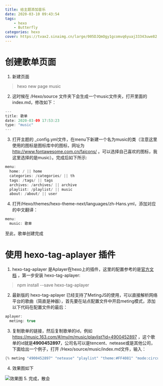 ```yaml
---
title: 给主题添加音乐
date: 2020-03-10 09:43:54
tags: 
    - hexo
    - Butterfly
categories: hexo
cover: https://tvax2.sinaimg.cn/large/005DJQmOgy1gcomvq6yuaj33343uwe82.jpg
---
```


# 创建歌单页面
1. 新建页面
> hexo new page music
2. 这时候在 /Hexo/source 文件夹下会生成一个music文件夹，打开里面的index.md，修改如下：
```java 
---
title: 歌单
date: 2020-03-09 17:53:23
type: "music"
---
```
3. 打开主题的 _config.yml文件，在menu下新建一个名为music的类（注意这里使用的图标是图标库中的图标，网址为 http://www.fontawesome.com.cn/faicons/ 。可以选择自己喜欢的图标，我这里选择的是music）。完成后如下所示:
```java
menu:
  home: / || home
  categories: /categories/ || th
  tags: /tags/ || tags
  archives: /archives/ || archive
  playlist: /playlist/ || music
  about: /about/ || user
```
4. 打开/Hexo/themes/hexo-theme-next/languages/zh-Hans.yml，添加对应的中文翻译：
```java
menu:
  music: 歌单
```
至此，歌单创建完成
# 使用 hexo-tag-aplayer 插件
1. hexo-tag-aplayer 是Aplayer在hexo上的插件，这里的配置参考的是[官方文档](https://github.com/MoePlayer/hexo-tag-aplayer/blob/master/docs/README-zh_cn.md) ，第一步安装 hexo-tag-aplayer:
> npm install --save hexo-tag-aplayer
2. 最新版的 hexo-tag-aplayer 已经支持了MetingJS的使用，可以直接解析网络平台的歌曲（简直是神器），首先要在站点配置文件中开启meting模式，添加以下代码在配置文件的最后：
```java
aplayer:
  meting: true
```
3. 复制歌单的链接，然后复制歌单的id，例如 https://music.163.com/#/my/m/music/playlist?id=4900452897 ，这个歌单的id就是**4900452897**，公司名可以是tencent、netease或是其他公司，下面给出一个例子，打开 /Hexo/source/music/index.md文件，输入：
```java
{% meting "4900452897" "netease" "playlist" "theme:#FF4081" "mode:circulation" "mutex:true" "listmaxheight:340px" "preload:auto" %}
```
4. 效果图如下

![效果图](https://tvax4.sinaimg.cn/large/005DJQmOgy1gcomiz5dvnj30sp0dkab5.jpg"效果图")
5. 完成，散会